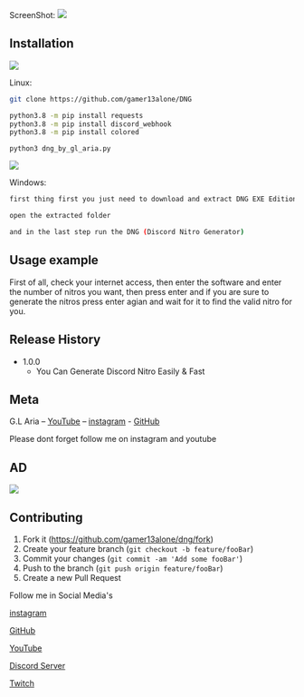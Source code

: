 ScreenShot:
![](https://github.com/gamer13alone/DNG/blob/main/files/screenshot.png)

## Installation
![](https://github.com/gamer13alone/DNG/blob/c982918335cb0110b0d02c855a200798c31aa625/files/linux.png)

Linux:
```sh
git clone https://github.com/gamer13alone/DNG
```
```sh
python3.8 -m pip install requests
python3.8 -m pip install discord_webhook
python3.8 -m pip install colored
```
```
python3 dng_by_gl_aria.py
```
![](https://github.com/gamer13alone/DNG/blob/c982918335cb0110b0d02c855a200798c31aa625/files/windows.png)

Windows:
```sh
first thing first you just need to download and extract DNG EXE Edition.zip
```

```sh
open the extracted folder
```

```sh
and in the last step run the DNG (Discord Nitro Generator)
```

## Usage example

First of all, check your internet access, then enter the software and enter the number of nitros you want, then press enter and if you are sure to generate the nitros press enter agian and wait for it to find the valid nitro for you.


## Release History

* 1.0.0
    * You Can Generate Discord Nitro Easily & Fast

## Meta

G.L Aria – [YouTube](https://glaria.ir) – [instagram](https://instagram/gamer13alone) - [GitHub](https://github.com/gamer13alone/)

Please dont forget follow me on instagram and youtube
## AD
![](ad.a-ads.com/1636821?size=468x60)


## Contributing

1. Fork it (<https://github.com/gamer13alone/dng/fork>)
2. Create your feature branch (`git checkout -b feature/fooBar`)
3. Commit your changes (`git commit -am 'Add some fooBar'`)
4. Push to the branch (`git push origin feature/fooBar`)
5. Create a new Pull Request

Follow me in Social Media's

[instagram](https://www.instagram.com//gamer13alone)

[GitHub](https://github.com/gamer13alone/)

[YouTube](https://glaria.ir)

[Discord Server](https://discord.com/invite/PSAXSyjjj7)

[Twitch](https://www.twitch.tv/gamer13alone)
